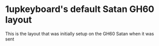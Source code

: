 # 1upkeyboard's default Satan GH60 layout

This is the layout that was initially setup on the GH60 Satan when it was sent
